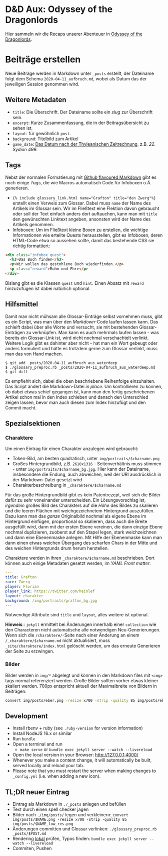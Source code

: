 # D&D Aux: Odyssey of the Dragonlords

Hier sammeln wir die Recaps unserer Abenteuer in [Odyssey of the Dragonlords](https://www.modiphius.net/collections/odyssey-of-the-dragonlords).

# Beiträge erstellen

Neue Beiträge werden in Markdown unter `_posts` erstellt, der Dateiname folgt
dem Schema `2020-04-11_aufbruch.md`, wobei als Datum das der jeweiligen Session genommen
wird.

## Weitere Metadaten

* `title`: Die Überschrift. Der Dateiname sollte ein *slug* zur Überschrift sein.
* `excerpt`: Kurze Zusammenfassung, die in der Beitragsübersicht zu sehen ist.
* `layout`: für gewöhnlich `post`.
* `background`: Titelbild zum Artikel
* `game_date`: [Das Datum nach der Thyleanischen Zeitrechnung](/img/thylean_timeline.png), z.B. *22. Sydion 499*.

## Tags

Nebst der normalen Formatierung mit [Github flavoured
Markdown](https://github.github.com/gfm/) gibt es noch einige *Tags*, die wie
Macros automatisch Code für Infoboxen o.Ä. generieren.

* `{% include glossary_link.html name="Grafton" title="den Zwerg"%}` erstellt
  einen Verweis zum Glossar. Dabei muss `name` der Name des Artikels im Glossar
  sein. Wir im Fließtext eine Flektion davon gebraucht oder soll der Text einfach
  anders dort auftauchen, kann man mit `title` den gewünschten Linktext angeben,
  ansonsten wird der Name des Artikels genommen.
* Infoboxen: Um im Fließtext kleine Boxen zu erstellen, die wichtige Informationen
  wie erteilte Quests herausstellen, gibt es Infoboxen, deren HTML-Code etwa so
  aussehen sollte, damit das bestehende CSS sie richtig formattiert:

```html
<div class="infobox quest">
  <h3>Das Buch finden</h3>
  <p>Wir wollen das gestohlene Buch wiederfinden.</p>
  <p class="reward">Ruhm und Ehre</p>
</div>
```

Bislang gibt es die Klassen `quest` und `hint`. Einen Absatz mit `reward`
hinzuzufügen ist dabei natürlich optional.

## Hilfsmittel

Damit man nicht mühsam alle Glossar-Einträge selbst vornehmen muss, gibt es ein
Script, was man über den *Markdown*-Code laufen lassen kann. Das schleift dabei
über alle Worte und versucht, sie mit bestehenden Glossar-Einträgen zu
verknüpfen. Man kann es auch mehrmals laufen lassen - was bereits ein
Glossar-Link ist, wird nicht nochmal verschachtelt verlinkt. Weitere Logik gibt
es dahinter aber nicht - hat man ein Wort gebeugt oder anders formuliert und
hätte es trotzdem gerne zum Glossar verlinkt, muss man das von Hand machen.

```shell
$ git add _posts/2020-04-11_aufbruch_aus_waterdeep
$ ./glossary_preproc.rb _posts/2020-04-11_aufbruch_aus_waterdeep.md
$ git diff
```

Es empfiehlt sich, dabei die oben beschriebene Reihenfolge einzuhalten. Das Script
ändert die Markdown-Datei *in place*. Um kontrollieren zu können, ob dabei etwas
schief gegangen ist, kann man den fertig geschriebenen Artikel schon mal in den
Index schieben und danach den Unterschied zeigen lassen, bevor man auch diesen
zum Index hinzufügt und den Commit macht.

## Spezialsektionen

### Charaktere

Um einen Eintrag für einen Charakter anzulegen wird gebraucht:

* Token-Bild, am besten quadratisch, unter `img/portraits/$charname.png`
* Großes Hintergrundbild, z.B. `2610x1316` - Seitenverhältnis muss stimmen - unter `img/portraits/$charname_bg.jpg`. Hier kann der Dateiname, insbesondere die Endung, auch abweichen, weil der URI ausdrücklich in der Markdown-Datei gesetzt wird
* Charakterbeschreibung in `_charaktere/$charname.md`

Für das große Hintergrundbild gibt es kein Patentrezept, weil sich die Bilder
dafür zu sehr voneinander unterscheiden. Ein Lösungsvorschlag ist, *irgendein*
großes Bild des Charakters auf die *Höhe* des Bildes zu skalieren und die
leeren Flächen mit weichgezeichnetem Hintergrund auszufüllen. Dazu kann man das
*ganze* Originalbild nochmal als eigene Ebene im Hintergrund einfügen,
proportional so skalieren, dass auch die Breite ausgefüllt wird, dann mit der
ersten Ebene vereinen, die dann einzige Ebene nochmal duplizieren, zuoberst auf
den Stapel legen, stark weichzeichnen und dann eine Ebenenmaske anlegen. Mit
Hilfe der Ebenenmaske kann man dann einen etwas weichen Übergang des scharfen
Chars in der Mitte und des weichen Hintergrunds drum herum herstellen.

Charaktere werden in ihren `_charaktere/$charname.md` beschrieben. Dort können
auch einige Metadaten gesetzt werden, im *YAML Front matter*:

```yaml
---
title: Grafton
race: Zwerg
player: Florian
player_link: https://twitter.com/heinlef
layout: charakter
background: /img/portraits/grafton_bg.jpg
---
```

Notwendige Attribute sind `title` und `layout`, alles weitere ist optional.

**Hinweis**:: `jekyll` ermittelt bei Änderungen innerhalb einer `collection` wie
den Characteren nicht automatische alle notwendigen Neu-Generierungen. Wenn sich
die `/charaktere/`-Seite nach einer Änderung an einem `/_charaktere/$charname.md`
nicht aktualisiert, muss `_site/charaktere/index.html` gelöscht werden, um das
erneute Generieren der Seite zu erzwingen.

### Bilder
Bilder werden in `img/*` abgelegt und können in den Markdown files mit `<img>` tags
normal referenziert werden. Große Bilder sollten vorher etwas kleiner skaliert werden.
700px entspricht aktuell der Maximalbreite von Bildern in Beiträgen:

```sh
convert img/posts/eber.png -resize x700 -strip -quality 85 img/posts/eber_low_res.png
```

## Development

* Install rbenv + ruby (see `.ruby-version` for version information)
* Install NodeJS 16.x or similar
* Run `bundle`
* Open a terminal and run
  * `make serve` or `bundle exec jekyll server --watch --livereload`
* Open the local version in your Browser: http://127.0.0.1:4000/
* Whenever you make a content change, it will automatically be built, served locally and reload your tab.
* Please note that you must restart the server when making changes to `_config.yml` (i.e. when adding a new icon).

## TL;DR neuer Eintrag
* Eintrag als Markdown in `./_posts` anlegen und befüllen
* Text durch einen spell checker jagen
* Bilder nach `./img/posts/` legen und verkleinern: `convert img/posts/$NAME.png -resize x700 -strip -quality 85 img/posts/$NAME_low_res.png`
* Änderungen committen und Glossar verlinken: `./glossary_preproc.rb _posts/$POST.md`
* Rendering [lokal](http://127.0.0.1:4000/) prüfen, Typos finden: `bundle exec jekyll server --watch --livereload`
* Commiten, Pushen
